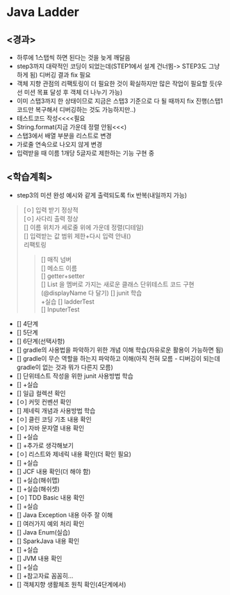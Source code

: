 # Java Ladder

## <경과>
- 하루에 1스탭씩 하면 된다는 것을 늦게 깨달음
- step3까지 대략적인 코딩이 되었는데(STEP1에서 설계 건너뜀-> STEP3도 그냥 하게 됨) 디버깅 결과 fix 필요
- 객체 지향 관점의 리팩토링이 더 필요한 것이 확실하지만 많은 작업이 필요할 듯(우선 미션 목표 달성 후 객체 더 나누기 가능)
- 이미 스탭3까지 한 상태이므로 지금은 스탭3 기준으로 다 될 때까지 fix 진행(스탭1 코드만 복구해서 디버깅하는 것도 가능하지만..)
- 테스트코드 작성<<<<필요
- String.format(지금 가운데 정렬 안됨<<<)
- 스탭3에서 배열 부분을 리스트로 변경
- 가로줄 연속으로 나오지 않게 변경
- 입력받을 때 이름 1개당 5글자로 제한하는 기능 구현 중

## <학습계획>
- step3의 미션 완성 예시와 같게 출력되도록 fix 반복(내일까지 가능)
> [ㅇ] 입력 받기 정상적<br>
> [ㅇ] 사다리 출력 정상<br>
> [] 이름 위치가 세로줄 위에 가운데 정렬(디테일)<br>
> [] 입력받는 값 범위 제한+다시 입력 안내()<br>
> 리팩토링
>> [] 매직 넘버<br>
>> [] 메소드 이름<br>
>> [] getter+setter<br>
>> [] List<String> 을 멤버로 가지는 새로운 클래스
> 단위테스트 코드 구현(@displayName 다 달기)
>> [] junit 학습<br>
>> +실습
>> [] ladderTest<br>
>> [] InputerTest
- [] 4단계
- [] 5단계
- [] 6단계(선택사항)
- [] gradle의 사용법을 파악하기 위한 개념 이해 학습(자유로운 활용이 가능하면 됨)
- [] gradle이 무슨 역할을 하는지 파악하고 이해(아직 전혀 모름 - 디버깅이 되는데 gradle이 없는 것과 뭐가 다른지 모름)
- [] 단위테스트 작성을 위한 junit 사용방법 학습 
- [] +실습
- [] 일급 컬렉션 확인
- [ㅇ] 커밋 컨벤션 확인
- [] 제네릭 개념과 사용방법 학습
- [ㅇ] 클린 코딩 기초 내용 확인
- [ㅇ] 자바 문자열 내용 확인
- [] +실습
- [] +추가로 생각해보기
- [ㅇ] 리스트와 제네릭 내용 확인(더 확인 필요)
- [] +실습
- [] JCF 내용 확인(더 해야 함)
- [] +실습(해쉬맵)
- [] +실습(해쉬셋)
- [ㅇ] TDD Basic 내용 확인
- [] +실습
- [] Java Exception 내용 아주 잘 이해
- [] 여러가지 예외 처리 확인
- [] Java Enum(실습)
- [] SparkJava 내용 확인
- [] +실습
- [] JVM 내용 확인
- [] +실습
- [] +참고자료 꼼꼼히...
- [] 객체지향 생활체조 원칙 확인(4단계에서)
